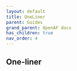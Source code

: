 ```yaml
---
layout: default
title: OneLiner
parent: Guides
grand_parent: OpenAF docs
has_children: true
nav_order: 4
---
```


## One-liner

